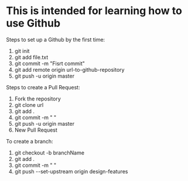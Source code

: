 <h1>This is intended for learning how to use Github</h1>
<p>Steps to set up a Github by the first time:</p>
<ol>
  <li>
    git init 
  </li>
  <li>
    git add file.txt
  </li>
  <li>
    git commit -m "Fisrt commit"
  </li>
  <li>
    git add remote origin url-to-github-repository
  </li>
  <li>
    git push -u origin master
  </li>
</ol>
<p>Steps to create a Pull Request:</p>
<ol>
  <li>
    Fork the repository
  </li>
  <li>
    git clone url
  </li>
  <li>
    git add .
  </li>
  <li>
    git commit -m " "
  </li>
  <li>
    git push -u origin master
  </li>
  <li>
    New Pull Request
  </li>
</ol>
<p>To create a branch:</p>
<ol>
  <li>
    git checkout -b branchName
  </li>
  <li>
    git add .
  </li>
  <li>
    git commit -m " "
  </li>
  <li>
    git push --set-upstream origin design-features
  </li>
</ol>
    